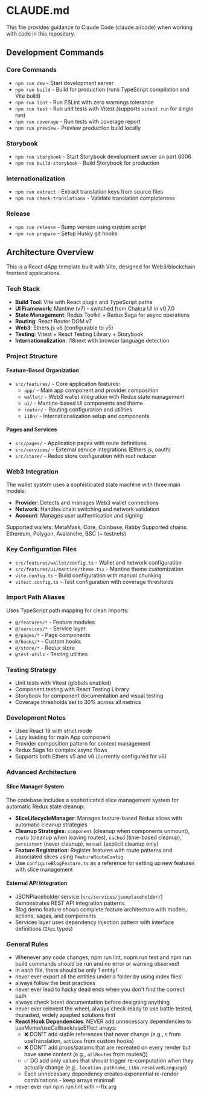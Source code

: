 # CLAUDE.md

This file provides guidance to Claude Code (claude.ai/code) when working with code in this repository.

## Development Commands

### Core Commands

- `npm run dev` - Start development server
- `npm run build` - Build for production (runs TypeScript compilation and Vite build)
- `npm run lint` - Run ESLint with zero warnings tolerance
- `npm run test` - Run unit tests with Vitest (supports `vitest run` for single run)
- `npm run coverage` - Run tests with coverage report
- `npm run preview` - Preview production build locally

### Storybook

- `npm run storybook` - Start Storybook development server on port 6006
- `npm run build-storybook` - Build Storybook for production

### Internationalization

- `npm run extract` - Extract translation keys from source files
- `npm run check-translations` - Validate translation completeness

### Release

- `npm run release` - Bump version using custom script
- `npm run prepare` - Setup Husky git hooks

## Architecture Overview

This is a React dApp template built with Vite, designed for Web3/blockchain frontend applications.

### Tech Stack

- **Build Tool**: Vite with React plugin and TypeScript paths
- **UI Framework**: Mantine (v7) - switched from Chakra UI in v0.7.0
- **State Management**: Redux Toolkit + Redux Saga for async operations
- **Routing**: React Router DOM v7
- **Web3**: Ethers.js v6 (configurable to v5)
- **Testing**: Vitest + React Testing Library + Storybook
- **Internationalization**: i18next with browser language detection

### Project Structure

#### Feature-Based Organization

- `src/features/` - Core application features:
  - `app/` - Main app component and provider composition
  - `wallet/` - Web3 wallet integration with Redux state management
  - `ui/` - Mantine-based UI components and theme
  - `router/` - Routing configuration and utilities
  - `i18n/` - Internationalization setup and components

#### Pages and Services

- `src/pages/` - Application pages with route definitions
- `src/services/` - External service integrations (Ethers.js, oauth)
- `src/store/` - Redux store configuration with root reducer

### Web3 Integration

The wallet system uses a sophisticated state machine with three main models:

- **Provider**: Detects and manages Web3 wallet connections
- **Network**: Handles chain switching and network validation
- **Account**: Manages user authentication and signing

Supported wallets: MetaMask, Core, Coinbase, Rabby
Supported chains: Ethereum, Polygon, Avalanche, BSC (+ testnets)

### Key Configuration Files

- `src/features/wallet/config.ts` - Wallet and network configuration
- `src/features/ui/mantine/theme.tsx` - Mantine theme customization
- `vite.config.ts` - Build configuration with manual chunking
- `vitest.config.ts` - Test configuration with coverage thresholds

### Import Path Aliases

Uses TypeScript path mapping for clean imports:

- `@/features/*` - Feature modules
- `@/services/*` - Service layer
- `@/pages/*` - Page components
- `@/hooks/*` - Custom hooks
- `@/store/*` - Redux store
- `@test-utils` - Testing utilities

### Testing Strategy

- Unit tests with Vitest (globals enabled)
- Component testing with React Testing Library
- Storybook for component documentation and visual testing
- Coverage thresholds set to 30% across all metrics

### Development Notes

- Uses React 19 with strict mode
- Lazy loading for main App component
- Provider composition pattern for context management
- Redux Saga for complex async flows
- Supports both Ethers v5 and v6 (currently configured for v6)

### Advanced Architecture

#### Slice Manager System

The codebase includes a sophisticated slice management system for automatic Redux state cleanup:

- **SliceLifecycleManager**: Manages feature-based Redux slices with automatic cleanup strategies
- **Cleanup Strategies**: `component` (cleanup when components unmount), `route` (cleanup when leaving routes), `cached` (time-based cleanup), `persistent` (never cleanup), `manual` (explicit cleanup only)
- **Feature Registration**: Register features with route patterns and associated slices using `FeatureRouteConfig`
- Use `configureBlogFeature.ts` as a reference for setting up new features with slice management

#### External API Integration

- JSONPlaceholder service (`src/services/jsonplaceholder/`) demonstrates REST API integration patterns
- Blog demo feature shows complete feature architecture with models, actions, sagas, and components
- Services layer uses dependency injection pattern with interface definitions (`IApi` types)

### General Rules

- Whenever any code changes, npm run lint, nopm run test and npm run build commands should be run and no error or warning observed!
- in each file, there should be only 1 entity!
- never ever export all the entities under a folder by using index files!
- always follow the best practices
- never ever lead to hacky dead ends when you don't find the correct path
- always check latest documentation before designing anything
- never ever reinvent the wheel, always check ready to use battle tested, thurasted, widely apapted solutions first
- **React Hook Dependencies**: NEVER add unnecessary dependencies to useMemo/useCallback/useEffect arrays:
  - ❌ DON'T add stable references that never change (e.g., `t` from useTranslation, `actions` from custom hooks)
  - ❌ DON'T add props/params that are recreated on every render but have same content (e.g., `allRoutes` from routes())
  - ✅ DO add only values that should trigger re-computation when they actually change (e.g., `location.pathname`, `i18n.resolvedLanguage`)
  - Each unnecessary dependency creates exponential re-render combinations - keep arrays minimal!
- never ever run npm run lint with --fix arg
